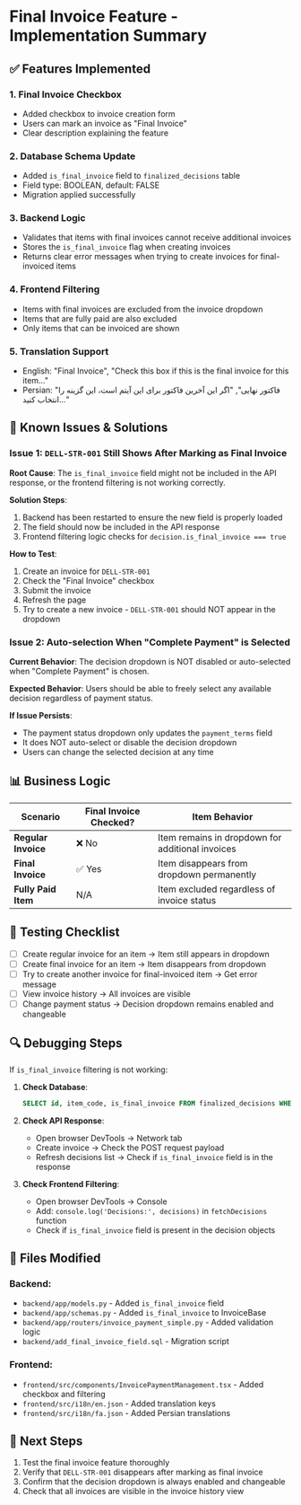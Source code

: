 # Final Invoice Feature - Implementation Summary

## ✅ **Features Implemented**

### 1. **Final Invoice Checkbox**
- Added checkbox to invoice creation form
- Users can mark an invoice as "Final Invoice"
- Clear description explaining the feature

### 2. **Database Schema Update**
- Added `is_final_invoice` field to `finalized_decisions` table
- Field type: BOOLEAN, default: FALSE
- Migration applied successfully

### 3. **Backend Logic**
- Validates that items with final invoices cannot receive additional invoices
- Stores the `is_final_invoice` flag when creating invoices
- Returns clear error messages when trying to create invoices for final-invoiced items

### 4. **Frontend Filtering**
- Items with final invoices are excluded from the invoice dropdown
- Items that are fully paid are also excluded
- Only items that can be invoiced are shown

### 5. **Translation Support**
- English: "Final Invoice", "Check this box if this is the final invoice for this item..."
- Persian: "فاکتور نهایی", "اگر این آخرین فاکتور برای این آیتم است، این گزینه را انتخاب کنید..."

## 🔧 **Known Issues & Solutions**

### Issue 1: `DELL-STR-001` Still Shows After Marking as Final Invoice

**Root Cause**: The `is_final_invoice` field might not be included in the API response, or the frontend filtering is not working correctly.

**Solution Steps**:
1. Backend has been restarted to ensure the new field is properly loaded
2. The field should now be included in the API response
3. Frontend filtering logic checks for `decision.is_final_invoice === true`

**How to Test**:
1. Create an invoice for `DELL-STR-001`
2. Check the "Final Invoice" checkbox
3. Submit the invoice
4. Refresh the page
5. Try to create a new invoice - `DELL-STR-001` should NOT appear in the dropdown

### Issue 2: Auto-selection When "Complete Payment" is Selected

**Current Behavior**: The decision dropdown is NOT disabled or auto-selected when "Complete Payment" is chosen.

**Expected Behavior**: Users should be able to freely select any available decision regardless of payment status.

**If Issue Persists**:
- The payment status dropdown only updates the `payment_terms` field
- It does NOT auto-select or disable the decision dropdown
- Users can change the selected decision at any time

## 📊 **Business Logic**

| Scenario | Final Invoice Checked? | Item Behavior |
|----------|----------------------|---------------|
| **Regular Invoice** | ❌ No | Item remains in dropdown for additional invoices |
| **Final Invoice** | ✅ Yes | Item disappears from dropdown permanently |
| **Fully Paid Item** | N/A | Item excluded regardless of invoice status |

## 🚀 **Testing Checklist**

- [ ] Create regular invoice for an item → Item still appears in dropdown
- [ ] Create final invoice for an item → Item disappears from dropdown
- [ ] Try to create another invoice for final-invoiced item → Get error message
- [ ] View invoice history → All invoices are visible
- [ ] Change payment status → Decision dropdown remains enabled and changeable

## 🔍 **Debugging Steps**

If `is_final_invoice` filtering is not working:

1. **Check Database**:
   ```sql
   SELECT id, item_code, is_final_invoice FROM finalized_decisions WHERE item_code = 'DELL-STR-001';
   ```

2. **Check API Response**:
   - Open browser DevTools → Network tab
   - Create invoice → Check the POST request payload
   - Refresh decisions list → Check if `is_final_invoice` field is in the response

3. **Check Frontend Filtering**:
   - Open browser DevTools → Console
   - Add: `console.log('Decisions:', decisions)` in `fetchDecisions` function
   - Check if `is_final_invoice` field is present in the decision objects

## 📝 **Files Modified**

### Backend:
- `backend/app/models.py` - Added `is_final_invoice` field
- `backend/app/schemas.py` - Added `is_final_invoice` to InvoiceBase
- `backend/app/routers/invoice_payment_simple.py` - Added validation logic
- `backend/add_final_invoice_field.sql` - Migration script

### Frontend:
- `frontend/src/components/InvoicePaymentManagement.tsx` - Added checkbox and filtering
- `frontend/src/i18n/en.json` - Added translation keys
- `frontend/src/i18n/fa.json` - Added Persian translations

## 🎯 **Next Steps**

1. Test the final invoice feature thoroughly
2. Verify that `DELL-STR-001` disappears after marking as final invoice
3. Confirm that the decision dropdown is always enabled and changeable
4. Check that all invoices are visible in the invoice history view

